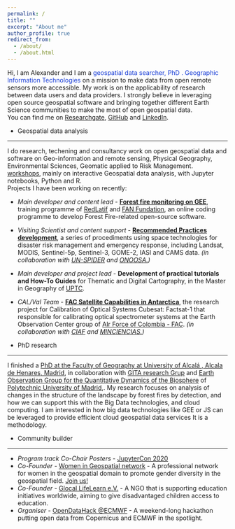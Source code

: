```yaml
---
permalink: /
title: ""
excerpt: "About me"
author_profile: true
redirect_from: 
  - /about/
  - /about.html
---
```



Hi, I am Alexander and I am a <font color='#173cd6'>geospatial data searcher, PhD . Geographic Information Technologies </font> on a mission to make data from open remote sensors more accessible. My work is on the applicability of research between data users and data providers. I strongly believe in leveraging open source geospatial software and bringing together different Earth Science communities to make the most of open geospatial data.<br>
You can find me on [Researchgate](https://www.researchgate.net/profile/Alexander_Ariza2), [GitHub](https://github.com/Alexanderariza) and [LinkedIn](https://www.linkedin.com/in/alexander-ariza).

- Geospatial data analysis
------
I do research, techening and consultancy work on open geospatial data and software on Geo-information and remote sensing, Physical Geography, Environmental Sciences, Geomatic applied to Risk Management. [workshops](/talks), mainly on interactive Geospatial data analysis, with Jupyter notebooks, Python and R.<br>
Projects I have been working on recently:<br>
  - *Main developer and content lead* - [**Forest fire monitoring on GEE**](http://incendios.fan-bo.org/Satrifo/), training programme of [RedLatif](https://gofcgold.org/regional-networks/red-latinoamerica-deteledeteccion-e-incendios-forestales-redlatif) and [FAN Fundation](http://www.fan-bo.org/), an online coding programme to develop Forest Fire-related open-source software.<br>
  - *Visiting Scientist and content support* - [**Recommended Practices development**](http://www.un-spider.org/advisory-support/recommended-practices), a series of procediments using space technologies for disaster risk management and emergency response, including Landsat, MODIS, Sentinel-5p, Sentinel-3, GOME-2, IASI and CAMS data. *(in collaboration with <a href="http://www.un-spider.org/">UN-SPIDER</a> and <a href="https://www.unoosa.org/" target="_blank">ONOOSA.</a>)*<br>
  - *Main developer and project lead* - **Development of practical tutorials and How-To Guides** for Thematic and Digital Cartography, in the Master in Geography of [UPTC](http://www.uptc.edu.co/facultades/f_educacion/maestria/geograf/inf_general/index.html).
  - *CAL/Val Team* - [**FAC Satellite Capabilities in Antarctica**](https://www.fac.mil.co/facsat-1-un-a%C3%B1o-en-el-espacio), the research project for Calibration of Optical Systems Cubesat: Factsat-1 that responsible for calibrating optical spectrometer systems at the Earth Observation Center group of [AIr Force of Colombia - FAC](https://www.fac.mil.co/). *(in collaboration with <a href="https://ciaf.igac.gov.co/">CIAF</a> and <a href="https://minciencias.gov.co/">MINCIENCIAS.</a>)*<br>

- PhD research
------
I finished a [PhD at the Faculty of Geography at University of Alcalá , Alcala de Henares, Madrid](https://geogra.uah.es/?phase=1&subpage=aims&subprojectid=1013), in collaboration with [GITA research Grup](https://geogra.uah.es/gita/) and [Earth Observation Group for the Quantitative Dynamics of the Biosphere](http://www.upm.es/observatorio/vi/index.jsp?pageac=grupo.jsp&idGrupo=640) of [Polytechnic University of Madrid](https://www.upm.es/),. My research focuses on analysis of changes in the structure of the landscape by forest fires by detection, and how we can support this with the Big Data technologies, and cloud computing. I am interested in how big data technologies like GEE or JS can be leveraged to provide efficient cloud geospatial data services
It is a methodology.

- Community builder
------
  - *Program track Co-Chair Posters* - [JupyterCon 2020](https://jupytercon.com/)
  - *Co-Founder* - [Women in Geospatial network](https://womeningeospatial.org) - A professional network for women in the geospatial domain to promote gender diversity in the geospatial field. [Join us!](bit.ly/womeningeospatial_signup)
  - *Co-Founder* - [Glocal LifeLearn e.V.](https://glocal-lifelearn.org) - A NGO that is supporting education initiatives worldwide, aiming to give disadvantaged children access to education. 
  - *Organiser* - [OpenDataHack @ECMWF](https://www.ecmwf.int/en/learning/workshops/opendatahack-ecmwf-beyond-weather-explore-creative-uses-open-data) - A weekend-long hackathon putting open data from Copernicus and ECMWF in the spotlight.



